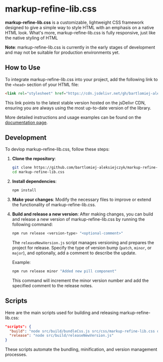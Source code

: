 # markup-refine-lib.css

**markup-refine-lib.css** is a customizable, lightweight CSS framework designed to give a simple way to style HTML with an emphasis on a native HTML look. What's more, markup-refine-lib.css is fully responsive, just like the native styling of HTML

**Note**: markup-refine-lib.css is currently in the early stages of development and may not be suitable for production environments yet.

## How to Use

To integrate markup-refine-lib.css into your project, add the following link to the `<head>` section of your HTML file:

```html
<link rel="stylesheet" href="https://cdn.jsdelivr.net/gh/bartlomiej-aleksiejczyk/markup-refine-lib.css@0.9.1/dist/markup-refine-lib.min.css" />
```

This link points to the latest stable version hosted on the jsDelivr CDN, ensuring you are always using the most up-to-date version of the library.

More detailed instructions and usage examples can be found on the [documentation page](https://bartlomiej-aleksiejczyk.github.io/markup-refine-lib.css/).

## Development

To devlop markup-refine-lib.css, follow these steps:

1. **Clone the repository**:

   ```bash
   git clone https://github.com/bartlomiej-aleksiejczyk/markup-refine-lib.css.git
   cd markup-refine-lib.css
   ```

2. **Install dependencies**:

   ```bash
   npm install
   ```

3. **Make your changes**: Modify the necessary files to improve or extend the functionality of markup-refine-lib.css.

4. **Build and release a new version**: After making changes, you can build and release a new version of markup-refine-lib.css by running the following command:

   ```bash
   npm run release <version-type> "<optional-comment>"
   ```

   The `releaseNewVersion.js` script manages versioning and prepares the project for release. Specify the type of version bump (`patch`, `minor`, or `major`), and optionally, add a comment to describe the update.

   Example:

   ```bash
   npm run release minor "Added new pill component"
   ```

   This command will increment the minor version number and add the specified comment to the release notes.

## Scripts

Here are the main scripts used for building and releasing markup-refine-lib.css:

```json
"scripts": {
  "build": "node src/build/bundleCss.js src/css/markup-refine-lib.css dist/markup-refine-lib.min.css true",
  "release": "node src/build/releaseNewVersion.js"
}
```

These scripts automate the bundling, minification, and version management processes.
